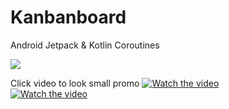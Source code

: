 # Kanbanboard
Android Jetpack &amp; Kotlin Coroutines

<a href="https://play.google.com/store/apps/details?id=tsisyk.app.kanbanboard"><img src="https://www.liligo.es/magazine-viajes/wp-content/uploads/sites/43/2018/07/Liligo-Google-Play-256x256-e1531505821328.png"></a>





Click video to look small promo
[![Watch the video](https://img.youtube.com/vi/T923C-rfsVI/maxresdefault.jpg)](https://youtu.be/T923C-rfsVI)  
[![Watch the video](https://img.youtube.com/vi/nnEFL2d7aGs/maxresdefault.jpg)](https://youtu.be/nnEFL2d7aGs)
